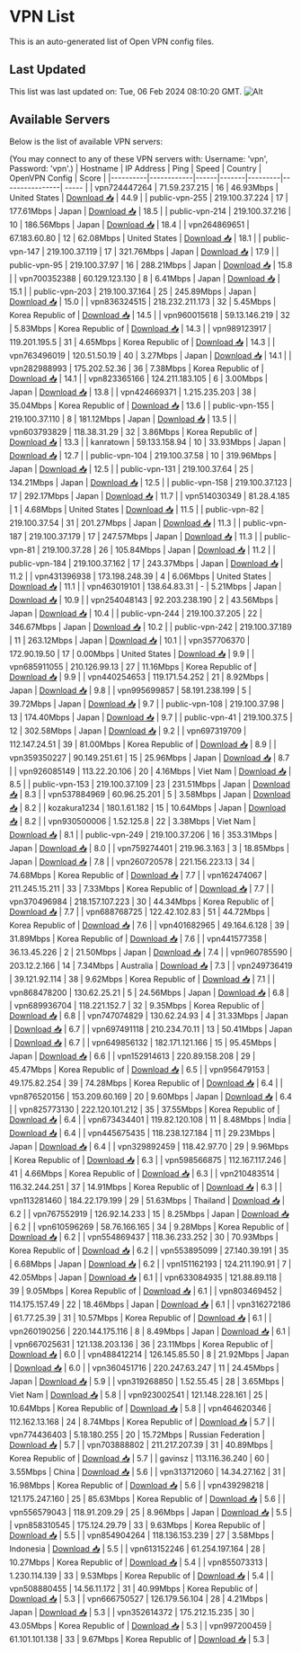 # VPN List

This is an auto-generated list of Open VPN config files.

## Last Updated

This list was last updated on: Tue, 06 Feb 2024 08:10:20 GMT.
![Alt](https://repobeats.axiom.co/api/embed/186b98318ef1479477931607c1ad7d823f12451f.svg "Repobeats analytics image")

## Available Servers

Below is the list of available VPN servers:

(You may connect to any of these VPN servers with: Username: 'vpn', Password: 'vpn'.)
| Hostname | IP Address | Ping | Speed | Country | OpenVPN Config | Score |
|----------|------------|------|-------|---------|----------------| ----- |
| vpn724447264 | 71.59.237.215 | 16 | 46.93Mbps | United States | [Download 📥](./configs/server_0_US.ovpn) | 44.9 |
| public-vpn-255 | 219.100.37.224 | 17 | 177.61Mbps | Japan | [Download 📥](./configs/server_1_JP.ovpn) | 18.5 |
| public-vpn-214 | 219.100.37.216 | 10 | 186.56Mbps | Japan | [Download 📥](./configs/server_2_JP.ovpn) | 18.4 |
| vpn264869651 | 67.183.60.80 | 12 | 62.08Mbps | United States | [Download 📥](./configs/server_3_US.ovpn) | 18.1 |
| public-vpn-147 | 219.100.37.119 | 17 | 321.76Mbps | Japan | [Download 📥](./configs/server_4_JP.ovpn) | 17.9 |
| public-vpn-95 | 219.100.37.97 | 16 | 288.21Mbps | Japan | [Download 📥](./configs/server_5_JP.ovpn) | 15.8 |
| vpn700352388 | 60.129.123.130 | 8 | 6.41Mbps | Japan | [Download 📥](./configs/server_6_JP.ovpn) | 15.1 |
| public-vpn-203 | 219.100.37.164 | 25 | 245.89Mbps | Japan | [Download 📥](./configs/server_7_JP.ovpn) | 15.0 |
| vpn836324515 | 218.232.211.173 | 32 | 5.45Mbps | Korea Republic of | [Download 📥](./configs/server_8_KR.ovpn) | 14.5 |
| vpn960015618 | 59.13.146.219 | 32 | 5.83Mbps | Korea Republic of | [Download 📥](./configs/server_9_KR.ovpn) | 14.3 |
| vpn989123917 | 119.201.195.5 | 31 | 4.65Mbps | Korea Republic of | [Download 📥](./configs/server_10_KR.ovpn) | 14.3 |
| vpn763496019 | 120.51.50.19 | 40 | 3.27Mbps | Japan | [Download 📥](./configs/server_11_JP.ovpn) | 14.1 |
| vpn282988993 | 175.202.52.36 | 36 | 7.38Mbps | Korea Republic of | [Download 📥](./configs/server_12_KR.ovpn) | 14.1 |
| vpn823365166 | 124.211.183.105 | 6 | 3.00Mbps | Japan | [Download 📥](./configs/server_13_JP.ovpn) | 13.8 |
| vpn424669371 | 1.215.235.203 | 38 | 35.04Mbps | Korea Republic of | [Download 📥](./configs/server_14_KR.ovpn) | 13.6 |
| public-vpn-155 | 219.100.37.110 | 8 | 181.12Mbps | Japan | [Download 📥](./configs/server_15_JP.ovpn) | 13.5 |
| vpn603793829 | 118.38.31.29 | 32 | 3.86Mbps | Korea Republic of | [Download 📥](./configs/server_16_KR.ovpn) | 13.3 |
| kanratown | 59.133.158.94 | 10 | 33.93Mbps | Japan | [Download 📥](./configs/server_17_JP.ovpn) | 12.7 |
| public-vpn-104 | 219.100.37.58 | 10 | 319.96Mbps | Japan | [Download 📥](./configs/server_18_JP.ovpn) | 12.5 |
| public-vpn-131 | 219.100.37.64 | 25 | 134.21Mbps | Japan | [Download 📥](./configs/server_19_JP.ovpn) | 12.5 |
| public-vpn-158 | 219.100.37.123 | 17 | 292.17Mbps | Japan | [Download 📥](./configs/server_20_JP.ovpn) | 11.7 |
| vpn514030349 | 81.28.4.185 | 1 | 4.68Mbps | United States | [Download 📥](./configs/server_21_US.ovpn) | 11.5 |
| public-vpn-82 | 219.100.37.54 | 31 | 201.27Mbps | Japan | [Download 📥](./configs/server_22_JP.ovpn) | 11.3 |
| public-vpn-187 | 219.100.37.179 | 17 | 247.57Mbps | Japan | [Download 📥](./configs/server_23_JP.ovpn) | 11.3 |
| public-vpn-81 | 219.100.37.28 | 26 | 105.84Mbps | Japan | [Download 📥](./configs/server_24_JP.ovpn) | 11.2 |
| public-vpn-184 | 219.100.37.162 | 17 | 243.37Mbps | Japan | [Download 📥](./configs/server_25_JP.ovpn) | 11.2 |
| vpn431396938 | 173.198.248.39 | 4 | 6.06Mbps | United States | [Download 📥](./configs/server_26_US.ovpn) | 11.1 |
| vpn463019101 | 138.64.83.31 | - | 5.21Mbps | Japan | [Download 📥](./configs/server_27_JP.ovpn) | 10.9 |
| vpn254048143 | 92.203.238.190 | 2 | 43.56Mbps | Japan | [Download 📥](./configs/server_28_JP.ovpn) | 10.4 |
| public-vpn-244 | 219.100.37.205 | 22 | 346.67Mbps | Japan | [Download 📥](./configs/server_29_JP.ovpn) | 10.2 |
| public-vpn-242 | 219.100.37.189 | 11 | 263.12Mbps | Japan | [Download 📥](./configs/server_30_JP.ovpn) | 10.1 |
| vpn357706370 | 172.90.19.50 | 17 | 0.00Mbps | United States | [Download 📥](./configs/server_31_US.ovpn) | 9.9 |
| vpn685911055 | 210.126.99.13 | 27 | 11.16Mbps | Korea Republic of | [Download 📥](./configs/server_32_KR.ovpn) | 9.9 |
| vpn440254653 | 119.171.54.252 | 21 | 8.92Mbps | Japan | [Download 📥](./configs/server_33_JP.ovpn) | 9.8 |
| vpn995699857 | 58.191.238.199 | 5 | 39.72Mbps | Japan | [Download 📥](./configs/server_34_JP.ovpn) | 9.7 |
| public-vpn-108 | 219.100.37.98 | 13 | 174.40Mbps | Japan | [Download 📥](./configs/server_35_JP.ovpn) | 9.7 |
| public-vpn-41 | 219.100.37.5 | 12 | 302.58Mbps | Japan | [Download 📥](./configs/server_36_JP.ovpn) | 9.2 |
| vpn697319709 | 112.147.24.51 | 39 | 81.00Mbps | Korea Republic of | [Download 📥](./configs/server_37_KR.ovpn) | 8.9 |
| vpn359350227 | 90.149.251.61 | 15 | 25.96Mbps | Japan | [Download 📥](./configs/server_38_JP.ovpn) | 8.7 |
| vpn926085149 | 113.22.20.106 | 20 | 4.16Mbps | Viet Nam | [Download 📥](./configs/server_39_VN.ovpn) | 8.5 |
| public-vpn-153 | 219.100.37.109 | 23 | 231.51Mbps | Japan | [Download 📥](./configs/server_40_JP.ovpn) | 8.3 |
| vpn537884969 | 60.96.25.201 | 5 | 3.58Mbps | Japan | [Download 📥](./configs/server_41_JP.ovpn) | 8.2 |
| kozakura1234 | 180.1.61.182 | 15 | 10.64Mbps | Japan | [Download 📥](./configs/server_42_JP.ovpn) | 8.2 |
| vpn930500006 | 1.52.125.8 | 22 | 3.38Mbps | Viet Nam | [Download 📥](./configs/server_43_VN.ovpn) | 8.1 |
| public-vpn-249 | 219.100.37.206 | 16 | 353.31Mbps | Japan | [Download 📥](./configs/server_44_JP.ovpn) | 8.0 |
| vpn759274401 | 219.96.3.163 | 3 | 18.85Mbps | Japan | [Download 📥](./configs/server_45_JP.ovpn) | 7.8 |
| vpn260720578 | 221.156.223.13 | 34 | 74.68Mbps | Korea Republic of | [Download 📥](./configs/server_46_KR.ovpn) | 7.7 |
| vpn162474067 | 211.245.15.211 | 33 | 7.33Mbps | Korea Republic of | [Download 📥](./configs/server_47_KR.ovpn) | 7.7 |
| vpn370496984 | 218.157.107.223 | 30 | 44.34Mbps | Korea Republic of | [Download 📥](./configs/server_48_KR.ovpn) | 7.7 |
| vpn688768725 | 122.42.102.83 | 51 | 44.72Mbps | Korea Republic of | [Download 📥](./configs/server_49_KR.ovpn) | 7.6 |
| vpn401682965 | 49.164.6.128 | 39 | 31.89Mbps | Korea Republic of | [Download 📥](./configs/server_50_KR.ovpn) | 7.6 |
| vpn441577358 | 36.13.45.226 | 2 | 21.50Mbps | Japan | [Download 📥](./configs/server_51_JP.ovpn) | 7.4 |
| vpn960785590 | 203.12.2.166 | 14 | 7.34Mbps | Australia | [Download 📥](./configs/server_52_AU.ovpn) | 7.3 |
| vpn249736419 | 39.121.92.114 | 38 | 9.62Mbps | Korea Republic of | [Download 📥](./configs/server_53_KR.ovpn) | 7.1 |
| vpn868478200 | 130.62.25.21 | 5 | 24.56Mbps | Japan | [Download 📥](./configs/server_54_JP.ovpn) | 6.8 |
| vpn689936704 | 118.221.152.7 | 32 | 9.35Mbps | Korea Republic of | [Download 📥](./configs/server_55_KR.ovpn) | 6.8 |
| vpn747074829 | 130.62.24.93 | 4 | 31.33Mbps | Japan | [Download 📥](./configs/server_56_JP.ovpn) | 6.7 |
| vpn697491118 | 210.234.70.11 | 13 | 50.41Mbps | Japan | [Download 📥](./configs/server_57_JP.ovpn) | 6.7 |
| vpn649856132 | 182.171.121.166 | 15 | 95.45Mbps | Japan | [Download 📥](./configs/server_58_JP.ovpn) | 6.6 |
| vpn152914613 | 220.89.158.208 | 29 | 45.47Mbps | Korea Republic of | [Download 📥](./configs/server_59_KR.ovpn) | 6.5 |
| vpn956479153 | 49.175.82.254 | 39 | 74.28Mbps | Korea Republic of | [Download 📥](./configs/server_60_KR.ovpn) | 6.4 |
| vpn876520156 | 153.209.60.169 | 20 | 9.60Mbps | Japan | [Download 📥](./configs/server_61_JP.ovpn) | 6.4 |
| vpn825773130 | 222.120.101.212 | 35 | 37.55Mbps | Korea Republic of | [Download 📥](./configs/server_62_KR.ovpn) | 6.4 |
| vpn673434401 | 119.82.120.108 | 11 | 8.48Mbps | India | [Download 📥](./configs/server_63_IN.ovpn) | 6.4 |
| vpn445675435 | 118.238.127.184 | 11 | 29.23Mbps | Japan | [Download 📥](./configs/server_64_JP.ovpn) | 6.4 |
| vpn329892459 | 118.42.97.70 | 29 | 9.96Mbps | Korea Republic of | [Download 📥](./configs/server_65_KR.ovpn) | 6.3 |
| vpn598566875 | 112.167.117.246 | 41 | 4.66Mbps | Korea Republic of | [Download 📥](./configs/server_66_KR.ovpn) | 6.3 |
| vpn210483514 | 116.32.244.251 | 37 | 14.91Mbps | Korea Republic of | [Download 📥](./configs/server_67_KR.ovpn) | 6.3 |
| vpn113281460 | 184.22.179.199 | 29 | 51.63Mbps | Thailand | [Download 📥](./configs/server_68_TH.ovpn) | 6.2 |
| vpn767552919 | 126.92.14.233 | 15 | 8.25Mbps | Japan | [Download 📥](./configs/server_69_JP.ovpn) | 6.2 |
| vpn610596269 | 58.76.166.165 | 34 | 9.28Mbps | Korea Republic of | [Download 📥](./configs/server_70_KR.ovpn) | 6.2 |
| vpn554869437 | 118.36.233.252 | 30 | 70.93Mbps | Korea Republic of | [Download 📥](./configs/server_71_KR.ovpn) | 6.2 |
| vpn553895099 | 27.140.39.191 | 35 | 6.68Mbps | Japan | [Download 📥](./configs/server_72_JP.ovpn) | 6.2 |
| vpn151162193 | 124.211.190.91 | 7 | 42.05Mbps | Japan | [Download 📥](./configs/server_73_JP.ovpn) | 6.1 |
| vpn633084935 | 121.88.89.118 | 39 | 9.05Mbps | Korea Republic of | [Download 📥](./configs/server_74_KR.ovpn) | 6.1 |
| vpn803469452 | 114.175.157.49 | 22 | 18.46Mbps | Japan | [Download 📥](./configs/server_75_JP.ovpn) | 6.1 |
| vpn316272186 | 61.77.25.39 | 31 | 10.57Mbps | Korea Republic of | [Download 📥](./configs/server_76_KR.ovpn) | 6.1 |
| vpn260190256 | 220.144.175.116 | 8 | 8.49Mbps | Japan | [Download 📥](./configs/server_77_JP.ovpn) | 6.1 |
| vpn667025631 | 121.138.203.136 | 36 | 23.11Mbps | Korea Republic of | [Download 📥](./configs/server_78_KR.ovpn) | 6.0 |
| vpn488412214 | 126.145.85.50 | 8 | 21.92Mbps | Japan | [Download 📥](./configs/server_79_JP.ovpn) | 6.0 |
| vpn360451716 | 220.247.63.247 | 11 | 24.45Mbps | Japan | [Download 📥](./configs/server_80_JP.ovpn) | 5.9 |
| vpn319268850 | 1.52.55.45 | 28 | 3.65Mbps | Viet Nam | [Download 📥](./configs/server_81_VN.ovpn) | 5.8 |
| vpn923002541 | 121.148.228.161 | 25 | 10.64Mbps | Korea Republic of | [Download 📥](./configs/server_82_KR.ovpn) | 5.8 |
| vpn464620346 | 112.162.13.168 | 24 | 8.74Mbps | Korea Republic of | [Download 📥](./configs/server_83_KR.ovpn) | 5.7 |
| vpn774436403 | 5.18.180.255 | 20 | 15.72Mbps | Russian Federation | [Download 📥](./configs/server_84_RU.ovpn) | 5.7 |
| vpn703888802 | 211.217.207.39 | 31 | 40.89Mbps | Korea Republic of | [Download 📥](./configs/server_85_KR.ovpn) | 5.7 |
| gavinsz | 113.116.36.240 | 60 | 3.55Mbps | China | [Download 📥](./configs/server_86_CN.ovpn) | 5.6 |
| vpn313712060 | 14.34.27.162 | 31 | 16.98Mbps | Korea Republic of | [Download 📥](./configs/server_87_KR.ovpn) | 5.6 |
| vpn439298218 | 121.175.247.160 | 25 | 85.63Mbps | Korea Republic of | [Download 📥](./configs/server_88_KR.ovpn) | 5.6 |
| vpn556579043 | 118.91.209.29 | 25 | 8.96Mbps | Japan | [Download 📥](./configs/server_89_JP.ovpn) | 5.5 |
| vpn858310545 | 175.124.29.79 | 33 | 9.63Mbps | Korea Republic of | [Download 📥](./configs/server_90_KR.ovpn) | 5.5 |
| vpn854904264 | 118.136.153.239 | 27 | 3.58Mbps | Indonesia | [Download 📥](./configs/server_91_ID.ovpn) | 5.5 |
| vpn613152246 | 61.254.197.164 | 28 | 10.27Mbps | Korea Republic of | [Download 📥](./configs/server_92_KR.ovpn) | 5.4 |
| vpn855073313 | 1.230.114.139 | 33 | 9.53Mbps | Korea Republic of | [Download 📥](./configs/server_93_KR.ovpn) | 5.4 |
| vpn508880455 | 14.56.11.172 | 31 | 40.99Mbps | Korea Republic of | [Download 📥](./configs/server_94_KR.ovpn) | 5.3 |
| vpn666750527 | 126.179.56.104 | 28 | 4.21Mbps | Japan | [Download 📥](./configs/server_95_JP.ovpn) | 5.3 |
| vpn352614372 | 175.212.15.235 | 30 | 43.05Mbps | Korea Republic of | [Download 📥](./configs/server_96_KR.ovpn) | 5.3 |
| vpn997200459 | 61.101.101.138 | 33 | 9.67Mbps | Korea Republic of | [Download 📥](./configs/server_97_KR.ovpn) | 5.3 |
